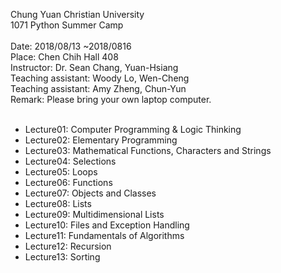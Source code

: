 Chung Yuan Christian University<br />
1071 Python Summer Camp<br />
<br />
Date: 2018/08/13 ~2018/0816<br />
Place: Chen Chih Hall 408<br />
Instructor: Dr. Sean Chang, Yuan-Hsiang<br />
Teaching assistant: Woody Lo, Wen-Cheng<br />
Teaching assistant: Amy Zheng, Chun-Yun<br />
Remark: Please bring your own laptop computer.<br />
<br />
<ul>
<li>Lecture01: Computer Programming & Logic Thinking</li>
<li>Lecture02: Elementary Programming</li>
<li>Lecture03: Mathematical Functions, Characters and Strings</li>
<li>Lecture04: Selections</li>
<li>Lecture05: Loops</li>
<li>Lecture06: Functions</li>
<li>Lecture07: Objects and Classes</li>
<li>Lecture08: Lists</li>
<li>Lecture09: Multidimensional Lists</li>
<li>Lecture10: Files and Exception Handling</li>
<li>Lecture11: Fundamentals of Algorithms</li>
<li>Lecture12: Recursion</li>
<li>Lecture13: Sorting</li>
<br />
<br />
</ul>
